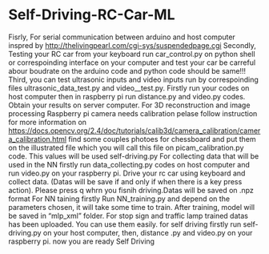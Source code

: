 # Self-Driving-RC-Car-ML

Fisrly, For serial communication between arduino and host computer inspred by http://thelivingpearl.com/cgi-sys/suspendedpage.cgi
Secondly, Testing your RC car from your keyboard run car_control.py on python shell or correspoinding interface on your computer and test your car be carreful abour boudrate on the arduino code and python code should be same!!!
Third, you can test ultrasonic inputs and video inputs run  by correspoinding files ultrasonic_data_test.py and video__test.py. Firstly run your codes on host computer then  in  raspberry pi run distance.py and video.py codes. Obtain your results on server computer.
For 3D reconstruction and image processing Raspberry pi camera needs calibration pelase follow instruction  for  more information on https://docs.opencv.org/2.4/doc/tutorials/calib3d/camera_calibration/camera_calibration.html find some couples photoes for chessboard and put them on the illustrated file which you will call this file on picam_calibration.py code. This values will be used  self-driving.py 
For collecting data that will be used in the NN firstly run data_collecting.py codes on host computer and run video.py on your raspberry pi. Drive your rc car using keyboard and collect data. (Datas will be save if and only if when there is a key press action). Please press q whrn you fisnih driving.Datas will be saved on .npz format 
For NN taining firstly Run NN_training.py and  depend on the parameters chosen, it will take some time to train. After training, model will be saved in “mlp_xml” folder. 
For stop sign and traffic lamp trained datas has been uploaded. You can use them easily. 
for self driving firstly run self-driving.py on your host computer, then, distance .py and video.py on your raspberry pi. now you are ready Self Driving 
